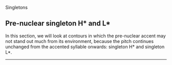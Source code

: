 Singletons <!-- function FrameUpdate(URL1, URL2) { parent.audio.location.href = URL1; parent.display.location.href = URL2; } // -->

Pre-nuclear singleton H\* and L\*
---------------------------------

In this section, we will look at contours in which the pre-nuclear accent may not stand out much from its environment, because the pitch continues unchanged from the accented syllable onwards: singleton H\* and singleton L\*.

* * *

